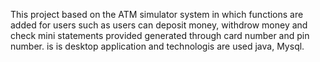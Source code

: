This project based on the ATM simulator system in which functions are added for users such as users can deposit money, withdrow money and check mini statements provided generated through card number and pin number. is is desktop application and technologis are used java, Mysql.
